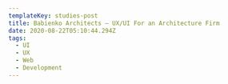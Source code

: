 ```yaml
---
templateKey: studies-post
title: Babienko Architects — UX/UI For an Architecture Firm
date: 2020-08-22T05:10:44.294Z
tags:
  - UI
  - UX
  - Web
  - Development
---
```

